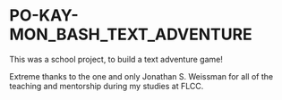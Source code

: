 # PO-KAY-MON_BASH_TEXT_ADVENTURE

This was a school project, to build a text adventure game!

Extreme thanks to the one and only Jonathan S. Weissman for all of the teaching and mentorship during
my studies at FLCC.
